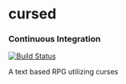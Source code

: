 # cursed

### Continuous Integration
[![Build Status](https://travis-ci.org/ryanhornik/cursed.svg?branch=master)](https://travis-ci.org/ryanhornik/cursed)

A text based RPG utilizing curses
